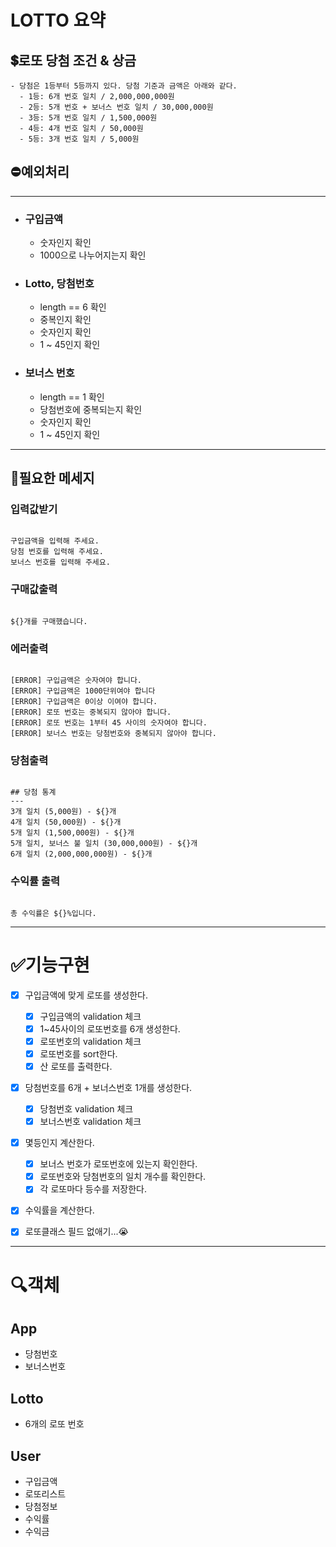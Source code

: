 # LOTTO 요약

## 💲로또 당첨 조건 & 상금

```
- 당첨은 1등부터 5등까지 있다. 당첨 기준과 금액은 아래와 같다.
  - 1등: 6개 번호 일치 / 2,000,000,000원
  - 2등: 5개 번호 + 보너스 번호 일치 / 30,000,000원
  - 3등: 5개 번호 일치 / 1,500,000원
  - 4등: 4개 번호 일치 / 50,000원
  - 5등: 3개 번호 일치 / 5,000원
```

## ⛔예외처리

---

- ### 구입금액

  - 숫자인지 확인
  - 1000으로 나누어지는지 확인

- ### Lotto, 당첨번호

  - length == 6 확인
  - 중복인지 확인
  - 숫자인지 확인
  - 1 ~ 45인지 확인

- ### 보너스 번호

  - length == 1 확인
  - 당첨번호에 중복되는지 확인
  - 숫자인지 확인
  - 1 ~ 45인지 확인

---

## 📢필요한 메세지

### 입력값받기

```

구입금액을 입력해 주세요.
당첨 번호를 입력해 주세요.
보너스 번호를 입력해 주세요.

```

### 구매값출력

```

${}개를 구매했습니다.

```

### 에러출력

```

[ERROR] 구입금액은 숫자여야 합니다.
[ERROR] 구입금액은 1000단위여야 합니다
[ERROR] 구입금액은 0이상 이여야 합니다.
[ERROR] 로또 번호는 중복되지 않아야 합니다.
[ERROR] 로또 번호는 1부터 45 사이의 숫자여야 합니다.
[ERROR] 보너스 번호는 당첨번호와 중복되지 않아야 합니다.

```

### 당첨출력

```

## 당첨 통계
---
3개 일치 (5,000원) - ${}개
4개 일치 (50,000원) - ${}개
5개 일치 (1,500,000원) - ${}개
5개 일치, 보너스 불 일치 (30,000,000원) - ${}개
6개 일치 (2,000,000,000원) - ${}개

```

### 수익률 출력

```

총 수익률은 ${}%입니다.

```

---

# ✅기능구현

- [x] 구입금액에 맞게 로또를 생성한다.
  - [x] 구입금액의 validation 체크
  - [x] 1~45사이의 로또번호를 6개 생성한다.
  - [x] 로또번호의 validation 체크
  - [x] 로또번호를 sort한다.
  - [x] 산 로또를 출력한다.
- [x] 당첨번호를 6개 + 보너스번호 1개를 생성한다.
  - [x] 당첨번호 validation 체크
  - [x] 보너스번호 validation 체크
- [x] 몇등인지 계산한다.
  - [x] 보너스 번호가 로또번호에 있는지 확인한다.
  - [x] 로또번호와 당첨번호의 일치 개수를 확인한다.
  - [x] 각 로또마다 등수를 저장한다.
- [x] 수익률을 계산한다.

- [x] 로또클래스 필드 없애기...😭

---

# 🔍객체

## App

- 당첨번호
- 보너스번호

## Lotto

- 6개의 로또 번호

## User

- 구입금액
- 로또리스트
- 당첨정보
- 수익률
- 수익금
